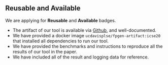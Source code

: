 ## Reusable and Available 

We are applying for __Reusable__ and __Available__ badges.

* The artifact of our tool is available via [Github](https://github.com/ucd-plse/FPGen.git), and well-documented.
* We have provided a docker image `ucdavisplse/fpgen-artifact:icse20` that installed all dependencies to run our tool.
* We have provided the benchmarks and instructions to reproduce all the results of our tool in the paper.
* We have included all of the result and logging data for reference. 
